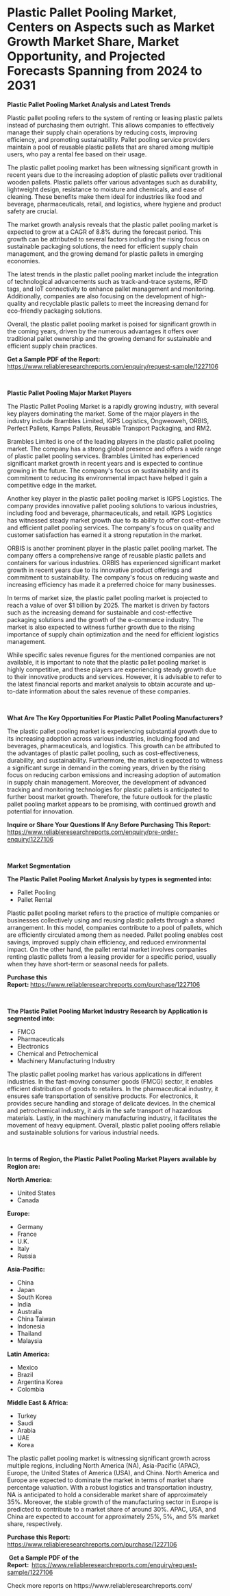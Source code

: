 <p><h1>Plastic Pallet Pooling Market, Centers on Aspects such as Market Growth Market Share, Market Opportunity, and Projected Forecasts Spanning from 2024 to 2031</h1></p><p><strong>Plastic Pallet Pooling Market Analysis and Latest Trends</strong></p>
<p><p>Plastic pallet pooling refers to the system of renting or leasing plastic pallets instead of purchasing them outright. This allows companies to effectively manage their supply chain operations by reducing costs, improving efficiency, and promoting sustainability. Pallet pooling service providers maintain a pool of reusable plastic pallets that are shared among multiple users, who pay a rental fee based on their usage.</p><p>The plastic pallet pooling market has been witnessing significant growth in recent years due to the increasing adoption of plastic pallets over traditional wooden pallets. Plastic pallets offer various advantages such as durability, lightweight design, resistance to moisture and chemicals, and ease of cleaning. These benefits make them ideal for industries like food and beverage, pharmaceuticals, retail, and logistics, where hygiene and product safety are crucial.</p><p>The market growth analysis reveals that the plastic pallet pooling market is expected to grow at a CAGR of 8.8% during the forecast period. This growth can be attributed to several factors including the rising focus on sustainable packaging solutions, the need for efficient supply chain management, and the growing demand for plastic pallets in emerging economies.</p><p>The latest trends in the plastic pallet pooling market include the integration of technological advancements such as track-and-trace systems, RFID tags, and IoT connectivity to enhance pallet management and monitoring. Additionally, companies are also focusing on the development of high-quality and recyclable plastic pallets to meet the increasing demand for eco-friendly packaging solutions.</p><p>Overall, the plastic pallet pooling market is poised for significant growth in the coming years, driven by the numerous advantages it offers over traditional pallet ownership and the growing demand for sustainable and efficient supply chain practices.</p></p>
<p><strong>Get a Sample PDF of the Report:&nbsp;</strong> <a href="https://www.reliableresearchreports.com/enquiry/request-sample/1227106">https://www.reliableresearchreports.com/enquiry/request-sample/1227106</a></p>
<p>&nbsp;</p>
<p><strong>Plastic Pallet Pooling Major Market Players</strong></p>
<p><p>The Plastic Pallet Pooling Market is a rapidly growing industry, with several key players dominating the market. Some of the major players in the industry include Brambles Limited, IGPS Logistics, Ongweoweh, ORBIS, Perfect Pallets, Kamps Pallets, Reusable Transport Packaging, and RM2. </p><p>Brambles Limited is one of the leading players in the plastic pallet pooling market. The company has a strong global presence and offers a wide range of plastic pallet pooling services. Brambles Limited has experienced significant market growth in recent years and is expected to continue growing in the future. The company's focus on sustainability and its commitment to reducing its environmental impact have helped it gain a competitive edge in the market.</p><p>Another key player in the plastic pallet pooling market is IGPS Logistics. The company provides innovative pallet pooling solutions to various industries, including food and beverage, pharmaceuticals, and retail. IGPS Logistics has witnessed steady market growth due to its ability to offer cost-effective and efficient pallet pooling services. The company's focus on quality and customer satisfaction has earned it a strong reputation in the market.</p><p>ORBIS is another prominent player in the plastic pallet pooling market. The company offers a comprehensive range of reusable plastic pallets and containers for various industries. ORBIS has experienced significant market growth in recent years due to its innovative product offerings and commitment to sustainability. The company's focus on reducing waste and increasing efficiency has made it a preferred choice for many businesses.</p><p>In terms of market size, the plastic pallet pooling market is projected to reach a value of over $1 billion by 2025. The market is driven by factors such as the increasing demand for sustainable and cost-effective packaging solutions and the growth of the e-commerce industry. The market is also expected to witness further growth due to the rising importance of supply chain optimization and the need for efficient logistics management.</p><p>While specific sales revenue figures for the mentioned companies are not available, it is important to note that the plastic pallet pooling market is highly competitive, and these players are experiencing steady growth due to their innovative products and services. However, it is advisable to refer to the latest financial reports and market analysis to obtain accurate and up-to-date information about the sales revenue of these companies.</p></p>
<p>&nbsp;</p>
<p><strong>What Are The Key Opportunities For Plastic Pallet Pooling Manufacturers?</strong></p>
<p><p>The plastic pallet pooling market is experiencing substantial growth due to its increasing adoption across various industries, including food and beverages, pharmaceuticals, and logistics. This growth can be attributed to the advantages of plastic pallet pooling, such as cost-effectiveness, durability, and sustainability. Furthermore, the market is expected to witness a significant surge in demand in the coming years, driven by the rising focus on reducing carbon emissions and increasing adoption of automation in supply chain management. Moreover, the development of advanced tracking and monitoring technologies for plastic pallets is anticipated to further boost market growth. Therefore, the future outlook for the plastic pallet pooling market appears to be promising, with continued growth and potential for innovation.</p></p>
<p><strong>Inquire or Share Your Questions If Any Before Purchasing This Report:</strong> <a href="https://www.reliableresearchreports.com/enquiry/pre-order-enquiry/1227106">https://www.reliableresearchreports.com/enquiry/pre-order-enquiry/1227106</a></p>
<p>&nbsp;</p>
<p><strong>Market Segmentation</strong></p>
<p><strong>The Plastic Pallet Pooling Market Analysis by types is segmented into:</strong></p>
<p><ul><li>Pallet Pooling</li><li>Pallet Rental</li></ul></p>
<p><p>Plastic pallet pooling market refers to the practice of multiple companies or businesses collectively using and reusing plastic pallets through a shared arrangement. In this model, companies contribute to a pool of pallets, which are efficiently circulated among them as needed. Pallet pooling enables cost savings, improved supply chain efficiency, and reduced environmental impact. On the other hand, the pallet rental market involves companies renting plastic pallets from a leasing provider for a specific period, usually when they have short-term or seasonal needs for pallets.</p></p>
<p><strong>Purchase this Report:&nbsp;</strong><a href="https://www.reliableresearchreports.com/purchase/1227106">https://www.reliableresearchreports.com/purchase/1227106</a></p>
<p>&nbsp;</p>
<p><strong>The Plastic Pallet Pooling Market Industry Research by Application is segmented into:</strong></p>
<p><ul><li>FMCG</li><li>Pharmaceuticals</li><li>Electronics</li><li>Chemical and Petrochemical</li><li>Machinery Manufacturing Industry</li></ul></p>
<p><p>The plastic pallet pooling market has various applications in different industries. In the fast-moving consumer goods (FMCG) sector, it enables efficient distribution of goods to retailers. In the pharmaceutical industry, it ensures safe transportation of sensitive products. For electronics, it provides secure handling and storage of delicate devices. In the chemical and petrochemical industry, it aids in the safe transport of hazardous materials. Lastly, in the machinery manufacturing industry, it facilitates the movement of heavy equipment. Overall, plastic pallet pooling offers reliable and sustainable solutions for various industrial needs.</p></p>
<p>&nbsp;</p>
<p><strong>In terms of Region, the Plastic Pallet Pooling Market Players available by Region are:</strong></p>
<p>
    <p> <strong> North America: </strong>
        <ul>
            <li>United States</li>
            <li>Canada</li>
        </ul>
        </p> 
    <p> <strong> Europe: </strong>
        <ul>
            <li>Germany</li>
            <li>France</li>
            <li>U.K.</li>
            <li>Italy</li>
            <li>Russia</li>
        </ul>
        </p> 
    <p> <strong> Asia-Pacific: </strong>
        <ul>
            <li>China</li>
            <li>Japan</li>
            <li>South Korea</li>
            <li>India</li>
            <li>Australia</li>
            <li>China Taiwan</li>
            <li>Indonesia</li>
            <li>Thailand</li>
            <li>Malaysia</li>
        </ul>
        </p> 
    <p> <strong> Latin America: </strong>
        <ul>
            <li>Mexico</li>
            <li>Brazil</li>
            <li>Argentina Korea</li>
            <li>Colombia</li>
        </ul>
        </p> 
    <p> <strong> Middle East & Africa: </strong>
        <ul>
            <li>Turkey</li>
            <li>Saudi</li>
            <li>Arabia</li>
            <li>UAE</li>
            <li>Korea</li>
        </ul>
    </p>
    </p>
<p><p>The plastic pallet pooling market is witnessing significant growth across multiple regions, including North America (NA), Asia-Pacific (APAC), Europe, the United States of America (USA), and China. North America and Europe are expected to dominate the market in terms of market share percentage valuation. With a robust logistics and transportation industry, NA is anticipated to hold a considerable market share of approximately 35%. Moreover, the stable growth of the manufacturing sector in Europe is predicted to contribute to a market share of around 30%. APAC, USA, and China are expected to account for approximately 25%, 5%, and 5% market share, respectively.</p></p>
<p><strong>Purchase this Report: </strong><a href="https://www.reliableresearchreports.com/purchase/1227106">https://www.reliableresearchreports.com/purchase/1227106</a></p>
<p>&nbsp;<strong>Get a Sample PDF of the Report:&nbsp;&nbsp;</strong><a href="https://www.reliableresearchreports.com/enquiry/request-sample/1227106">https://www.reliableresearchreports.com/enquiry/request-sample/1227106</a></p>
<p><strong></strong></p>
<p>Check more reports on https://www.reliableresearchreports.com/</p>